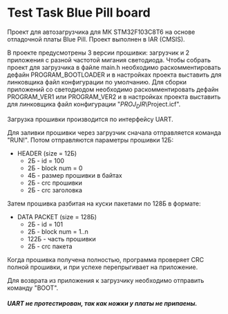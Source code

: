 # Test Task Blue Pill board

Проект для автозагрузчика для МК STM32F103C8T6 на основе отладочной платы Blue Pill.
Проект выполнен в IAR (CMSIS). 

В проекте предусмотрены 3 версии прошивки: загрузчик и 2 приложения с разной частотой мигания светодиода.
Чтобы собрать проект для загрузчика в файле  main.h необходимо раскомментировать дефайн PROGRAM_BOOTLOADER и в настройках проекта выставить для линковщика файл конфигурации по умолчанию.
Для сборки приложений со светодиодом необходимо раскомментировать дефайн PROGRAM_VER1 или PROGRAM_VER2 и в настройках проекта выставить для линковщика файл конфигурации "$PROJ_DIR$\Project.icf".

Загрузка прошивки производится по интерфейсу UART.

Для заливки прошивки через загрузчик сначала отправляется команда "RUN!". 
Потом отправляются параметры прошивки 12Б: 
* HEADER (size = 12Б)
    * 2Б - id = 100
    * 2Б - block num = 0
    * 4Б - размер прошивки в байтах
    * 2Б - crc прошивки
    * 2Б - crc заголовка

Затем прошивка разбитая на куски пакетами по 128Б в формате:
* DATA PACKET (size = 128Б)
    * 2Б - id = 101
    * 2Б - block num = 1..n
    * 122Б - часть прошивки
    * 2Б - crc пакета

Когда прошивка получена полностью, программа проверяет CRC полной прошивки, и при успехе перепрыгивает на приложение.

Для возврата из приложения к загрузчику необходимо отправить команду "BOOT".

##### UART не протестирован, так как ножки у платы не припаены.
